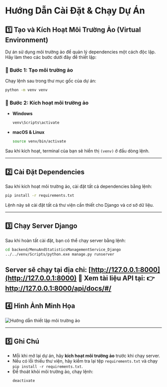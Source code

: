 # Hướng Dẫn Cài Đặt & Chạy Dự Án

## 1️⃣ Tạo và Kích Hoạt Môi Trường Ảo (Virtual Environment)
Dự án sử dụng môi trường ảo để quản lý dependencies một cách độc lập. Hãy làm theo các bước dưới đây để thiết lập:

### 🔹 Bước 1: Tạo môi trường ảo
Chạy lệnh sau trong thư mục gốc của dự án:
```sh
python -m venv venv
```

### 🔹 Bước 2: Kích hoạt môi trường ảo
- **Windows**
  ```sh
  venv\Scripts\activate
  ```
- **macOS & Linux**
  ```sh
  source venv/bin/activate
  ```

Sau khi kích hoạt, terminal của bạn sẽ hiển thị `(venv)` ở đầu dòng lệnh.

---

## 2️⃣ Cài Đặt Dependencies
Sau khi kích hoạt môi trường ảo, cài đặt tất cả dependencies bằng lệnh:
```sh
pip install -r requirements.txt
```
Lệnh này sẽ cài đặt tất cả thư viện cần thiết cho Django và cơ sở dữ liệu.

---

## 3️⃣ Chạy Server Django
Sau khi hoàn tất cài đặt, bạn có thể chạy server bằng lệnh:
```sh
cd backend/MenuAndStatisticsManagementService_Django
../../venv/Scripts/python.exe manage.py runserver

```

Server sẽ chạy tại địa chỉ: [http://127.0.0.1:8000](http://127.0.0.1:8000)
📌 Xem tài liệu API tại:
👉 http://127.0.0.1:8000/api/docs/#/
---

## 4️⃣ Hình Ảnh Minh Họa
![Hướng dẫn thiết lập môi trường ảo](https://github.com/user-attachments/assets/3fbe14b6-a08d-4922-8900-f3f93a527c16)

---

## 5️⃣ Ghi Chú
- Mỗi khi mở lại dự án, hãy **kích hoạt môi trường ảo** trước khi chạy server.
- Nếu có lỗi thiếu thư viện, hãy kiểm tra lại tệp `requirements.txt` và chạy `pip install -r requirements.txt`.
- Để thoát khỏi môi trường ảo, chạy lệnh:
  ```sh
  deactivate
  ```

